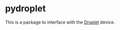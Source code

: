 # pydroplet

This is a package to interface with the [Droplet](https://shop.hydrificwater.com/pages/buy-droplet) device.
